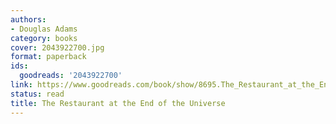```yaml
---
authors:
- Douglas Adams
category: books
cover: 2043922700.jpg
format: paperback
ids:
  goodreads: '2043922700'
link: https://www.goodreads.com/book/show/8695.The_Restaurant_at_the_End_of_the_Universe
status: read
title: The Restaurant at the End of the Universe
---
```

